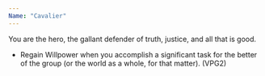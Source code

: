 ```yaml
---
Name: "Cavalier"
---
```


You are the hero, the gallant defender of truth, justice, and all that is good.
 - Regain Willpower when you accomplish a significant task for the better of the group (or the world as a whole, for that matter). (VPG2)